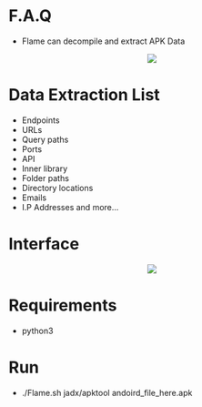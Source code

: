 # F.A.Q
- Flame can decompile and extract APK Data

<div align="center">
    <img src="https://i.ibb.co/pw3n0F7/cab1bb5f-2fbc-42bb-b20a-42f024ed643c-200x200.png"</img> 
</div>


# Data Extraction List
- Endpoints
- URLs
- Query paths 
- Ports
- API
- Inner library 
- Folder paths 
- Directory locations
- Emails
- I.P Addresses
and more...

# Interface
<div align="center">
    <img src="https://i.ibb.co/R7NY2bm/python3-flame.png"</img> 
</div>

# Requirements
- python3 

# Run
- ./Flame.sh jadx/apktool andoird_file_here.apk
